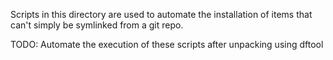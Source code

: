 Scripts in this directory are used to automate the installation of items that can't simply be symlinked from a git repo.

TODO: Automate the execution of these scripts after unpacking using dftool
